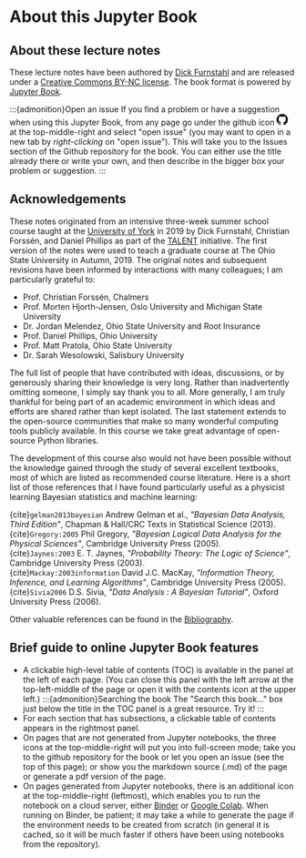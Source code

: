 # About this Jupyter Book


## About these lecture notes

These lecture notes have been authored by [Dick Furnstahl](https://physics.osu.edu/people/furnstahl.1) and are released under a [Creative Commons BY-NC license](https://creativecommons.org/licenses/by-nc/4.0/). The book format is powered by [Jupyter Book](https://jupyterbook.org/).

:::{admonition}Open an issue
If you find a problem or have a suggestion when using this Jupyter Book, from any page go under the github icon <img src="/_images/GitHub-Mark-32px.png" alt="github download icon" width="20px"> at the top-middle-right and select "open issue" (you may want to open in a new tab by *right-clicking* on "open issue"). This will take you to the Issues section of the Github repository for the book. You can either use the title already there or write your own, and then describe in the bigger box your problem or suggestion.
:::


## Acknowledgements

These notes originated from an intensive three-week summer school course taught at the [University of York](https://www.york.ac.uk/) in 2019 by Dick Furnstahl, Christian Forssén, and Daniel Phillips as part of the [TALENT](https://fribtheoryalliance.org/TALENT/) initiative. The first version of the notes were used to teach a graduate course at The Ohio State University in Autumn, 2019. The original notes and subsequent revisions have been informed by interactions with many colleagues; I am particularly grateful to:

* Prof. Christian Forssén, Chalmers
* Prof. Morten Hjorth-Jensen, Oslo University and Michigan State University
* Dr. Jordan Melendez, Ohio State University and Root Insurance
* Prof. Daniel Phillips, Ohio University
* Prof. Matt Pratola, Ohio State University
* Dr. Sarah Wesolowski, Salisbury University

The full list of people that have contributed with ideas, discussions, or by generously sharing their knowledge is very long. Rather than inadvertently omitting someone, I simply say thank you to all. More generally, I am truly thankful for being part of an academic environment in which ideas and efforts are shared rather than kept isolated.
The last statement extends to the open-source communities that make so many wonderful computing tools publicly available. In this course we take great advantage of open-source Python libraries.  

The development of this course also would not have been possible without the knowledge gained through the study of several excellent textbooks, most of which are listed as recommended course literature. Here is a short list of those references that I have found particularly useful as a physicist learning Bayesian statistics and machine learning:

{cite}`gelman2013bayesian` Andrew Gelman et al., *"Bayesian Data Analysis, Third Edition"*, Chapman & Hall/CRC Texts in Statistical Science (2013). <br/>
{cite}`Gregory:2005` Phil Gregory, *"Bayesian Logical Data Analysis for the Physical Sciences"*, Cambridge University Press (2005). <br/>
{cite}`Jaynes:2003` E. T. Jaynes, *"Probability Theory: The Logic of Science"*, Cambridge University Press (2003). <br/>
{cite}`Mackay:2003information` David J.C. MacKay, *"Information Theory, Inference, and Learning Algorithms"*, Cambridge University Press (2005). <br/>
{cite}`Sivia2006` D.S. Sivia, *"Data Analysis : A Bayesian Tutorial"*, Oxford University Press (2006).

Other valuable references can be found in the [Bibliography](/content/zbibliography.md).

## Brief guide to online Jupyter Book features

* A clickable high-level table of contents (TOC) is available in the panel at the left of each page. (You can close this panel with the left arrow at the top-left-middle of the page or open it with the contents icon at the upper left.) 
    :::{admonition}Searching the book
    The "Search this book..." box just below the title in the TOC panel is a great resource.     Try it!
    :::
* For each section that has subsections, a clickable table of contents appears in the rightmost panel.
* On pages that are not generated from Jupyter notebooks, the three icons at the top-middle-right will put you into full-screen mode; take you to the github repository for the book or let you open an issue (see the top of this page); or show you the markdown source (.md) of the page or generate a pdf version of the page.
* On pages generated from Jupyter notebooks, there is an additional icon at the top-middle-right (leftmost), which enables you to run the notebook on a cloud server, either [Binder](https://mybinder.org) or [Google Colab](https://colab.research.google.com/notebooks/intro.ipynb). When running on Binder, be patient; it may take a while to generate the page if the environment needs to be created from scratch (in general it is cached, so it will be much faster if others have been using notebooks from the repository).    


